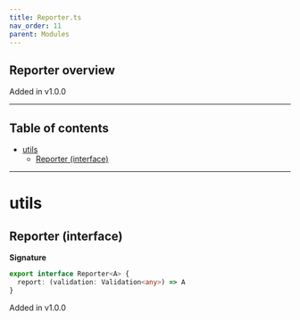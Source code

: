 ```yaml
---
title: Reporter.ts
nav_order: 11
parent: Modules
---
```


## Reporter overview

Added in v1.0.0

---

<h2 class="text-delta">Table of contents</h2>

- [utils](#utils)
  - [Reporter (interface)](#reporter-interface)

---

# utils

## Reporter (interface)

**Signature**

```ts
export interface Reporter<A> {
  report: (validation: Validation<any>) => A
}
```

Added in v1.0.0
